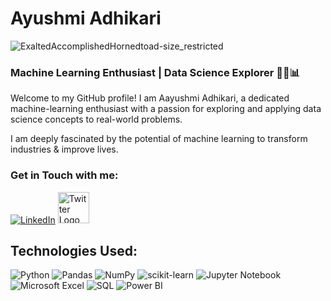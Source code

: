 # Ayushmi Adhikari

![ExaltedAccomplishedHornedtoad-size_restricted](https://github.com/Ayushmi-Adh/Ayushmi-Adh/assets/132826306/912a2b02-cb17-46a4-91c1-47604ca4473a)


### Machine Learning Enthusiast | Data Science Explorer 🐍🤖📊

Welcome to my GitHub profile! I am Aayushmi Adhikari, a dedicated machine-learning enthusiast with a passion for exploring and applying data science concepts to real-world problems.

I am deeply fascinated by the potential of machine learning to transform industries & improve lives.

### Get in Touch with me:

[![LinkedIn](https://content.linkedin.com/content/dam/me/business/en-us/amp/brand-site/v2/bg/LI-Bug.svg.original.svg)](https://www.linkedin.com/in/ayushmi-adhikari-6b94b71a4/)   <a href="https://twitter.com/LenthusiastM">
  <img src="https://about.twitter.com/content/dam/about-twitter/x/brand-toolkit/logo-black.png.twimg.1920.png" alt="Twitter Logo" width="50" height="50">
</a>

## Technologies Used:

![Python](https://img.shields.io/badge/-Python-blue?style=for-the-badge&logo=python&logoColor=white) ![Pandas](https://img.shields.io/badge/-Pandas-yellow?style=for-the-badge&logo=pandas&logoColor=black) ![NumPy](https://img.shields.io/badge/-NumPy-orange?style=for-the-badge&logo=numpy&logoColor=white) ![scikit-learn](https://img.shields.io/badge/-scikit_learn-success?style=for-the-badge&logo=scikit-learn&logoColor=white) ![Jupyter Notebook](https://img.shields.io/badge/-Jupyter-orange?style=for-the-badge&logo=jupyter&logoColor=white) ![Microsoft Excel](https://img.shields.io/badge/-Excel-green?style=for-the-badge&logo=microsoft-excel&logoColor=white) ![SQL](https://img.shields.io/badge/-SQL-red?style=for-the-badge&logo=sql&logoColor=white) ![Power BI](https://img.shields.io/badge/-Power_BI-F2C811?style=for-the-badge&logo=power-bi&logoColor=black)




<!---
Ayushmi-Adh/Ayushmi-Adh is a ✨ special ✨ repository because its `README.md` (this file) appears on your GitHub profile.
You can click the Preview link to take a look at your changes.
--->
